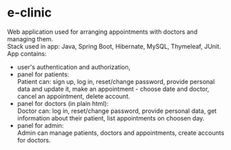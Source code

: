 # e-clinic
Web application used for arranging appointments with doctors and managing them. <br> 
Stack used in app: Java, Spring Boot, Hibernate, MySQL, Thymeleaf, JUnit. <br>
App contains:
- user's authentication and authorization, <br>
- panel for patients: <br>
Patient can: sign up, log in, reset/change password, provide personal data and update it, make an appointment - choose date and doctor, cancel an appointment, delete account. <br>
- panel for doctors (in plain html): <br>
Doctor can: log in, reset/change password, provide personal data, get information about their patient, list appointments on choosen day. <br>
- panel for admin: <br>
Admin can manage patients, doctors and appointments, create accounts for doctors.
